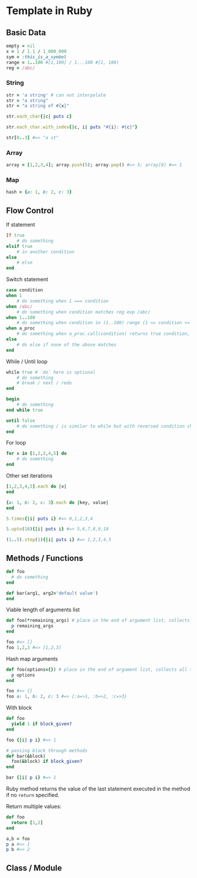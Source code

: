# Template in Ruby

## Basic Data

```ruby
empty = nil
x = 1 / 1.1 / 1_000_000
sym = :this_is_a_symbol
range = 1..100 #[1,100] / 1...100 #[1, 100)
reg = /abc/
```

### String

```ruby
str = 'a string' # can not interpolate
str = "a string"
str = "a string of #{x}"

str.each_char{|c| puts c}

str.each_char.with_index{|c, i| puts "#{i}: #{c}"}

str[0..3] #=> "a st"
```

### Array

```ruby
array = [1,2,3,4]; array.push(5); array.pop() #=> 5; array[0] #=> 1
```

### Map

```ruby
hash = {a: 1, b: 2, c: 3}
```

## Flow Control

If statement

```ruby
If true
	# do something
elsif true
	# in another condition
else
	# else
end
```

Switch statement

```ruby
case condition
when 1
	# do something when 1 === condition
when /abc/
	# do something when condition matches reg exp /abc/
when 1..100
	# do something when condition in (1..100) range (1 <= condition <= 100), still calls (1..100).===(condition)
when a_proc
	# do something when a_proc.call(condition) returns true condition, because Proc#===(arg) implements as proc.call(arg)
else
	# do else if none of the above matches
end
```

While / Until loop

```ruby
while true # `do` here is optional
	# do something
	# break / next / redo
end

begin
	# do something
end while true

until false
	# do something / is similar to while but with reversed condition check
end
```

For loop

```ruby
for x in [1,2,3,4,5] do
	# do something
end
```

Other set iterations

```ruby
[1,2,3,4,5].each do |x|
end

{a: 1, b: 2, c: 3}.each do |key, value|
end

5.times{|i| puts i} #=> 0,1,2,3,4

5.upto(10){|i| puts i} #=> 5,6,7,8,9,10

(1..5).step(1){|i| puts i} #=> 1,2,3,4,5
```

## Methods / Functions

```ruby
def foo
  # do something
end

def bar(arg1, arg2='default value')
end
```

Viable length of arguments list

```ruby
def foo(*remaining_args) # place in the end of argument list, collects all the remaining args
  p remaining_args
end

foo #=> []
foo 1,2,3 #=> [1,2,3]
```

Hash map arguments

```ruby
def foo(options={}) # place in the end of argument list, collects all the remaining hash k-v pairs
  p options
end

foo #=> {}
foo a: 1, b: 2, c: 3 #=> {:a=>1, :b=>2, :c=>3}
```

With block

```ruby
def foo
  yield 1 if block_given?
end

foo {|i| p i} #=> 1

# passing block through methods
def bar(&block)
  foo(&block) if block_given?
end

bar {|i| p i} #=> 1
```

Ruby method returns the value of the last statement executed in the method if no `return` specified.

Return multiple values:

```ruby
def foo
  return [1,2]
end

a,b = foo
p a #=> 1
p b #=> 2
```

## Class / Module
